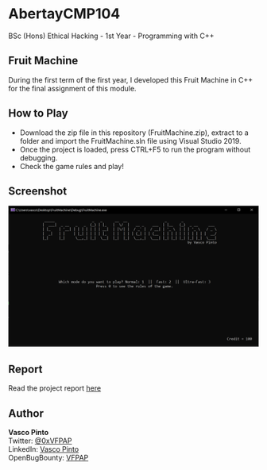 # AbertayCMP104
BSc (Hons) Ethical Hacking - 1st Year - Programming with C++

## Fruit Machine
During the first term of the first year, I developed this Fruit Machine in C++ for the final assignment of this module.

## How to Play
* Download the zip file in this repository (FruitMachine.zip), extract to a folder and import the FruitMachine.sln file using Visual Studio 2019.
* Once the project is loaded, press CTRL+F5 to run the program without debugging.
* Check the game rules and play!

## Screenshot
![screenshot](screenshot.png)

## Report
Read the project report [here](FruitMachine.pdf)

## Author
**Vasco Pinto**
<br>Twitter: [@0xVFPAP](https://twitter.com/0xVFPAP)
<br>LinkedIn: [Vasco Pinto](https://linkedin.com/in/vascopinto97)
<br>OpenBugBounty: [VFPAP](https://www.openbugbounty.org/researchers/VFPAP)
